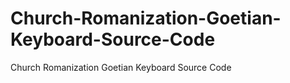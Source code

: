 # Church-Romanization-Goetian-Keyboard-Source-Code
Church Romanization Goetian Keyboard Source Code
